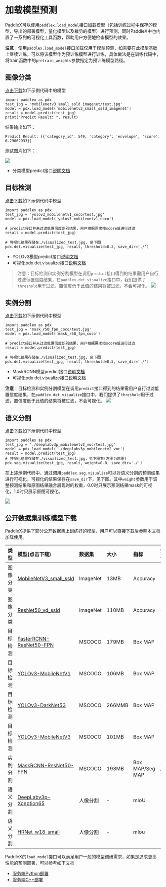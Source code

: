 # 加载模型预测

PaddleX可以使用`paddlex.load_model`接口加载模型（包括训练过程中保存的模型，导出的部署模型，量化模型以及裁剪的模型）进行预测，同时PaddleX中也内置了一系列的可视化工具函数，帮助用户方便地检查模型的效果。

**注意**：使用`paddlex.load_model`接口加载仅用于模型预测，如需要在此模型基础上继续训练，可以将该模型作为预训练模型进行训练，具体做法是在训练代码中，将train函数中的`pretrain_weights`参数指定为预训练模型路径。

## 图像分类

[点击下载](https://bj.bcebos.com/paddlex/models/mobilenetv3_small_ssld_imagenet.tar.gz)如下示例代码中的模型  

```
import paddlex as pdx
test_jpg = 'mobilenetv3_small_ssld_imagenet/test.jpg'
model = pdx.load_model('mobilenetv3_small_ssld_imagenet')
result = model.predict(test_jpg)
print("Predict Result: ", result)
```
结果输出如下：
```
Predict Result: [{'category_id': 549, 'category': 'envelope', 'score': 0.29062933}]
```

测试图片如下：

![](images/test.jpg)

- 分类模型predict接口[说明文档](../apis/models/classification.md#predict)


## 目标检测

[点击下载](https://bj.bcebos.com/paddlex/models/yolov3_mobilenetv1_coco.tar.gz)如下示例代码中模型  

```
import paddlex as pdx
test_jpg = 'yolov3_mobilenetv1_coco/test.jpg'
model = pdx.load_model('yolov3_mobilenetv1_coco')

# predict接口并未过滤低置信度识别结果，用户根据需求按score值进行过滤
result = model.predict(test_jpg)

# 可视化结果存储在./visualized_test.jpg, 见下图
pdx.det.visualize(test_jpg, result, threshold=0.3, save_dir='./')
```
- YOLOv3模型predict接口[说明文档](../apis/models/detection.md#predict)
- 可视化pdx.det.visualize接口[说明文档](../apis/visualize.md#paddlex.det.visualize)
> 注意：目标检测和实例分割模型在调用`predict`接口得到的结果需用户自行过滤低置信度结果，在`paddlex.det.visualize`接口中，我们提供了`threshold`用于过滤，置信度低于此值的结果将被过滤，不会可视化。
![](./images/yolo_predict.jpg)

## 实例分割

[点击下载](https://bj.bcebos.com/paddlex/models/mask_r50_fpn_coco.tar.gz)如下示例代码中模型  

```
import paddlex as pdx
test_jpg = 'mask_r50_fpn_coco/test.jpg'
model = pdx.load_model('mask_r50_fpn_coco')

# predict接口并未过滤低置信度识别结果，用户根据需求按score值进行过滤
result = model.predict(test_jpg)

# 可视化结果存储在./visualized_test.jpg, 见下图
pdx.det.visualize(test_jpg, result, threshold=0.5, save_dir='./')
```
- MaskRCNN模型predict接口[说明文档](../apis/models/instance_segmentation.html#predict)
- 可视化pdx.det.visualize接口[说明文档](../apis/visualize.html#paddlex-det-visualize)

**注意**：目标检测和实例分割模型在调用`predict`接口得到的结果需用户自行过滤低置信度结果，在`paddlex.det.visualize`接口中，我们提供了`threshold`用于过滤，置信度低于此值的结果将被过滤，不会可视化。
![](./images/mask_predict.jpg)

## 语义分割

[点击下载](https://bj.bcebos.com/paddlex/models/deeplabv3p_mobilenetv2_voc.tar.gz)如下示例代码中模型

```
import paddlex as pdx
test_jpg = './deeplabv3p_mobilenetv2_voc/test.jpg'
model = pdx.load_model('./deeplabv3p_mobilenetv2_voc')
result = model.predict(test_jpg)
# 可视化结果存储在./visualized_test.jpg，见下图右(左图为原图)
pdx.seg.visualize(test_jpg, result, weight=0.0, save_dir='./')
```

在上述示例代码中，通过调用`paddlex.seg.visualize`可以对语义分割的预测结果进行可视化，可视化的结果保存在`save_dir`下，见下图。其中`weight`参数用于调整预测结果和原图结果融合展现时的权重，0.0时只展示预测结果mask的可视化，1.0时只展示原图可视化。

![](images/deeplab_predict.jpg)

## 公开数据集训练模型下载

PaddleX提供了部分公开数据集上训练好的模型，用户可以直接下载后参照本文档加载使用。

| 类型 |     模型(点击下载)     |     数据集    |     大小     |     指标    |    指标数值    |
|:--- | :----------  | :-----------  | :----------  | :---------- | :------------- |
| 图像分类 | [MobileNetV3_small_ssld](https://bj.bcebos.com/paddlex/models/mobilenetv3_small_ssld_imagenet.tar.gz) | ImageNet | 13MB | Accuracy  |     71.3%        |
| 图像分类 | [ResNet50_vd_ssld](https://bj.bcebos.com/paddlex/models/resnet50_vd_ssld_imagenet.tar.gz)  | ImageNet  | 110MB  | Accuracy  |   82.4%       |
| 目标检测 | [FasterRCNN-ResNet50-FPN](https://bj.bcebos.com/paddlex/models/faster_r50_fpn_coco.tar.gz) | MSCOCO | 179MB     |    Box MAP  |       37.7%     |
| 目标检测 | [YOLOv3-MobileNetV1](https://bj.bcebos.com/paddlex/models/yolov3_mobilenetv1_coco.tar.gz)    | MSCOCO | 106MB      | Box MAP    |      29.3%      |
| 目标检测 | [YOLOv3-DarkNet53](https://bj.bcebos.com/paddlex/models/yolov3_darknet53_coco.tar.gz)      | MSCOCO | 266MMB      | Box MAP    |      34.8%      |
| 目标检测 | [YOLOv3-MobileNetV3](https://bj.bcebos.com/paddlex/models/yolov3_mobilenetv3_coco.tar.gz)      | MSCOCO | 101MB      | Box MAP    |      31.6%      |
| 实例分割 | [MaskRCNN-ResNet50-FPN](https://bj.bcebos.com/paddlex/models/mask_r50_fpn_coco.tar.gz)  | MSCOCO | 193MB     | Box MAP/Seg MAP |   38.7% / 34.7%     |
| 语义分割 | [DeepLabv3p-Xception65](https://bj.bcebos.com/paddlex/examples/human_seg/models/humanseg_server_params.tar)  | 人像分割 | -     | mIoU        |      -          |
| 语义分割 | [HRNet_w18_small](https://bj.bcebos.com/paddlex/examples/human_seg/models/humanseg_mobile_params.tar)           | 人像分割   | -   | mIou       |        -           |

PaddleX的`load_model`接口可以满足用户一般的模型调研需求，如果是追求更高性能的预测部署，可以参考如下文档

- [服务端Python部署](../deploy/server/python.md)  
- [服务端C++部署](../deploy/server/cpp/index.html)
